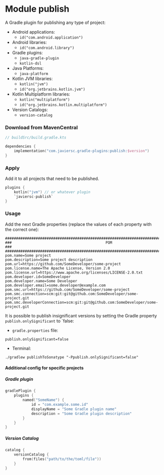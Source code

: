 # Module publish

A Gradle plugin for publishing any type of project:

- Android applications:
    - `id("com.android.application")`
- Android libraries:
    - `id("com.android.library")`
- Gradle plugins:
    - `java-gradle-plugin`
    - `kotlin-dsl`
- Java Platforms:
    - `java-platform`
- Kotlin JVM libraries:
    - `kotlin("jvm")`
    - `id("org.jetbrains.kotlin.jvm")`
- Kotlin Multiplatform libraries:
    - `kotlin("multiplatform")`
    - `id("org.jetbrains.kotlin.multiplatform")`
- Version Catalogs:
    - `version-catalog`

### Download from MavenCentral

```kotlin
// buildSrc/build.gradle.kts

dependencies {
    implementation("com.javiersc.gradle-plugins:publish:$version")
}
```

### Apply

Add it to all projects that need to be published.

```kotlin
plugins {
    kotlin("jvm") // or whatever plugin
    `javiersc-publish`
}
```

### Usage

Add the next Gradle properties (replace the values of each property with the correct one):

```properties
####################################################################################################
###                                           POM                                                ###
####################################################################################################
pom.name=Some project
pom.description=Some project description
pom.url=https://github.com/SomeDeveloper/some-project
pom.license.name=The Apache License, Version 2.0
pom.license.url=https://www.apache.org/licenses/LICENSE-2.0.txt
pom.developer.id=SomeDeveloper
pom.developer.name=Some Developer
pom.developer.email=some.developer@example.com
pom.smc.url=https://github.com/SomeDeveloper/some-project
pom.smc.connection=scm:git:git@github.com:SomeDeveloper/some-project.git
pom.smc.developerConnection=scm:git:git@github.com:SomeDeveloper/some-project.git
```

It is possible to publish insignificant versions by setting the Gradle
property `publish.onlySignificant` to `false:

- `gradle.properties` file:

```properties
publish.onlySignificant=false
```

- Terminal:

```shell
./gradlew publishToSonatype "-Ppublish.onlySignificant=false"
```

#### Additional config for specific projects

##### Gradle plugin

```kotlin
gradlePlugin {
    plugins {
        named("SomeName") {
            id = "com.example.some.id"
            displayName = "Some Gradle plugin name"
            description = "Some Gradle plugin description"
        }
    }
}
```

##### Version Catalog

```kotlin
catalog {
    versionCatalog {
        from(files("path/to/the/toml/file"))
    }
}
```
